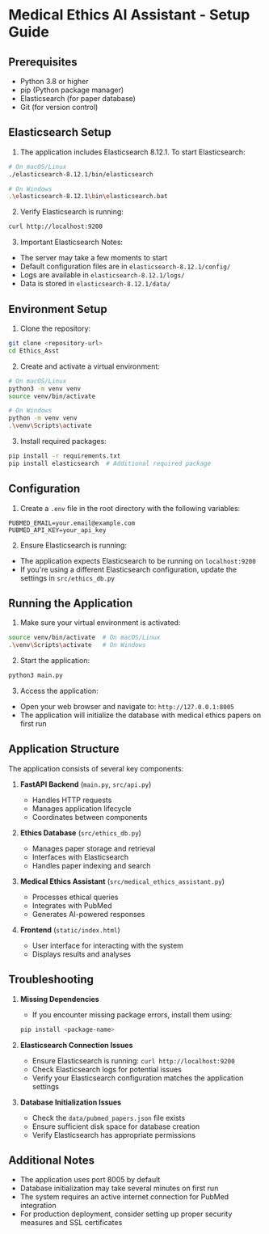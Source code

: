 # Medical Ethics AI Assistant - Setup Guide

## Prerequisites

- Python 3.8 or higher
- pip (Python package manager)
- Elasticsearch (for paper database)
- Git (for version control)

## Elasticsearch Setup

1. The application includes Elasticsearch 8.12.1. To start Elasticsearch:
```bash
# On macOS/Linux
./elasticsearch-8.12.1/bin/elasticsearch

# On Windows
.\elasticsearch-8.12.1\bin\elasticsearch.bat
```

2. Verify Elasticsearch is running:
```bash
curl http://localhost:9200
```

3. Important Elasticsearch Notes:
- The server may take a few moments to start
- Default configuration files are in `elasticsearch-8.12.1/config/`
- Logs are available in `elasticsearch-8.12.1/logs/`
- Data is stored in `elasticsearch-8.12.1/data/`

## Environment Setup

1. Clone the repository:
```bash
git clone <repository-url>
cd Ethics_Asst
```

2. Create and activate a virtual environment:
```bash
# On macOS/Linux
python3 -m venv venv
source venv/bin/activate

# On Windows
python -m venv venv
.\venv\Scripts\activate
```

3. Install required packages:
```bash
pip install -r requirements.txt
pip install elasticsearch  # Additional required package
```

## Configuration

1. Create a `.env` file in the root directory with the following variables:
```
PUBMED_EMAIL=your.email@example.com
PUBMED_API_KEY=your_api_key
```

2. Ensure Elasticsearch is running:
- The application expects Elasticsearch to be running on `localhost:9200`
- If you're using a different Elasticsearch configuration, update the settings in `src/ethics_db.py`

## Running the Application

1. Make sure your virtual environment is activated:
```bash
source venv/bin/activate  # On macOS/Linux
.\venv\Scripts\activate   # On Windows
```

2. Start the application:
```bash
python3 main.py
```

3. Access the application:
- Open your web browser and navigate to: `http://127.0.0.1:8005`
- The application will initialize the database with medical ethics papers on first run

## Application Structure

The application consists of several key components:

1. **FastAPI Backend** (`main.py`, `src/api.py`)
   - Handles HTTP requests
   - Manages application lifecycle
   - Coordinates between components

2. **Ethics Database** (`src/ethics_db.py`)
   - Manages paper storage and retrieval
   - Interfaces with Elasticsearch
   - Handles paper indexing and search

3. **Medical Ethics Assistant** (`src/medical_ethics_assistant.py`)
   - Processes ethical queries
   - Integrates with PubMed
   - Generates AI-powered responses

4. **Frontend** (`static/index.html`)
   - User interface for interacting with the system
   - Displays results and analyses

## Troubleshooting

1. **Missing Dependencies**
   - If you encounter missing package errors, install them using:
   ```bash
   pip install <package-name>
   ```

2. **Elasticsearch Connection Issues**
   - Ensure Elasticsearch is running: `curl http://localhost:9200`
   - Check Elasticsearch logs for potential issues
   - Verify your Elasticsearch configuration matches the application settings

3. **Database Initialization Issues**
   - Check the `data/pubmed_papers.json` file exists
   - Ensure sufficient disk space for database creation
   - Verify Elasticsearch has appropriate permissions

## Additional Notes

- The application uses port 8005 by default
- Database initialization may take several minutes on first run
- The system requires an active internet connection for PubMed integration
- For production deployment, consider setting up proper security measures and SSL certificates